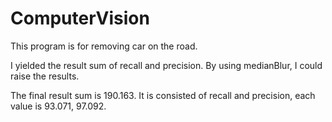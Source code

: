 # ComputerVision
This program is for removing car on the road.

I yielded the result sum of recall and precision.
By using medianBlur, I could raise the results.

The final result sum is 190.163.
It is consisted of recall and precision, each value is 93.071, 97.092.
